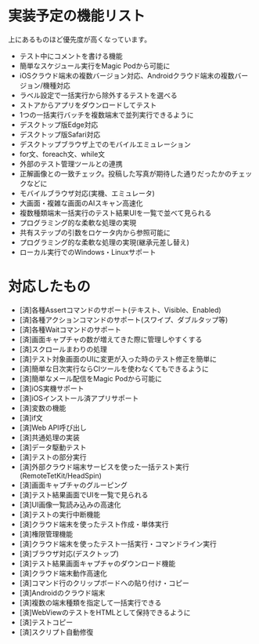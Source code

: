 # 実装予定の機能リスト

上にあるものほど優先度が高くなっています。

- テスト中にコメントを書ける機能
- 簡単なスケジュール実行をMagic Podから可能に
- iOSクラウド端末の複数バージョン対応、Androidクラウド端末の複数バージョン/機種対応
- ラベル設定で一括実行から除外するテストを選べる
- ストアからアプリをダウンロードしてテスト
- 1つの一括実行バッチを複数端末で並列実行できるように
- デスクトップ版Edge対応
- デスクトップ版Safari対応
- デスクトップブラウザ上でのモバイルエミュレーション
- for文、foreach文、while文
- 外部のテスト管理ツールとの連携
- 正解画像との一致チェック。投稿した写真が期待した通りだったかのチェックなどに
- モバイルブラウザ対応(実機、エミュレータ)
- 大画面・複雑な画面のAIスキャン高速化
- 複数種類端末一括実行のテスト結果UIを一覧で並べて見られる
- プログラミング的な柔軟な処理の実現
- 共有ステップの引数をロケータ内から参照可能に
- プログラミング的な柔軟な処理の実現(継承元差し替え)
- ローカル実行でのWindows・Linuxサポート

# 対応したもの

- [済]各種Assertコマンドのサポート(テキスト、Visible、Enabled)
- [済]各種アクションコマンドのサポート(スワイプ、ダブルタップ等)
- [済]各種Waitコマンドのサポート
- [済]画面キャプチャの数が増えてきた際に管理しやすくする
- [済]スクロールまわりの処理
- [済]テスト対象画面のUIに変更が入った時のテスト修正を簡単に
- [済]簡単な日次実行ならCIツールを使わなくてもできるように
- [済]簡単なメール配信をMagic Podから可能に
- [済]iOS実機サポート
- [済]iOSインストール済アプリサポート
- [済]変数の機能
- [済]if文
- [済]Web API呼び出し
- [済]共通処理の実装
- [済]データ駆動テスト
- [済]テストの部分実行
- [済]外部クラウド端末サービスを使った一括テスト実行(RemoteTetKit/HeadSpin)
- [済]画面キャプチャのグルーピング
- [済]テスト結果画面でUIを一覧で見られる
- [済]UI画像一覧読み込みの高速化
- [済]テストの実行中断機能
- [済]クラウド端末を使ったテスト作成・単体実行
- [済]権限管理機能
- [済]クラウド端末を使ったテスト一括実行・コマンドライン実行
- [済]ブラウザ対応(デスクトップ)
- [済]テスト結果画面キャプチャのダウンロード機能
- [済]クラウド端末動作高速化
- [済]コマンド行のクリップボードへの貼り付け・コピー
- [済]Androidのクラウド端末
- [済]複数の端末種類を指定して一括実行できる
- [済]WebViewのテストをHTMLとして保持できるように
- [済]テストコピー
- [済]スクリプト自動修復
